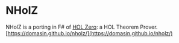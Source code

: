 # NHolZ
NHolZ is a porting in F# of [HOL Zero](http://www.proof-technologies.com/holzero/): a HOL Theorem Prover. [https://domasin.github.io/nholz/](https://domasin.github.io/nholz/)
